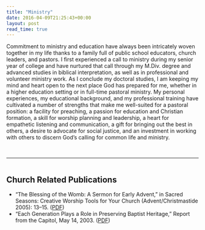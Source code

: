 ```yaml
---
title: "Ministry"
date: 2016-04-09T21:25:43+00:00
layout: post
read_time: true
---
```

Commitment to ministry and education have always been intricately woven together in my life thanks to a family full of public school educators, church leaders, and pastors. I first experienced a call to ministry during my senior year of college and have nurtured that call through my M.Div. degree and advanced studies in biblical interpretation, as well as in professional and volunteer ministry work. As I conclude my doctoral studies, I am keeping my mind and heart open to the next place God has prepared for me, whether in a higher education setting or in full-time pastoral ministry. My personal experiences, my educational background, and my professional training have cultivated a number of strengths that make me well-suited for a pastoral position: a facility for preaching, a passion for education and Christian formation, a skill for worship planning and leadership, a heart for empathetic listening and communication, a gift for bringing out the best in others, a desire to advocate for social justice, and an investment in working with others to discern God’s calling for common life and ministry.
<!--more-->
&nbsp;

<hr />

<div class="page" title="Page 2">
<div class="section">
<div class="layoutArea">
<div class="column">
<h2>Church Related Publications</h2>
<ul>
 	<li>“The Blessing of the Womb: A Sermon for Early Advent,” in Sacred Seasons: Creative Worship Tools for Your Church (Advent/Christmastide 2005): 13–15. (<a href="http://stephaniewyatt.net/wp-content/uploads/Wyatt-Advent05-Manger.pdf" target="_blank">PDF</a>)</li>
 	<li>“Each Generation Plays a Role in Preserving Baptist Heritage,” Report from the Capitol, May 14, 2003. (<a href="http://stephaniewyatt.net/wp-content/uploads/Wyatt_Each_generation_plays_a_role_in-preserving_Baptist_heritage.pdf" target="_blank">PDF</a>)</li>
</ul>
</div>
</div>
</div>
</div>
